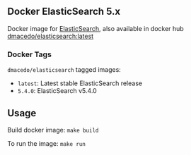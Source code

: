 ## Docker ElasticSearch 5.x

Docker image for [ElasticSearch](https://github.com/dm/elasticsearch-docker), also available in docker hub [dmacedo/elasticsearch:latest](https://hub.docker.com/r/dmacedo/elasticsearch/)

### Docker Tags

`dmacedo/elasticsearch` tagged images:

* `latest`: Latest stable ElasticSearch release
* `5.4.0`: ElasticSearch v5.4.0

## Usage

Build docker image:
`make build`

To run the image:
`make run`
